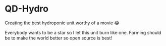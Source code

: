 # QD-Hydro
Creating the best hydroponic unit worthy of a movie 😂

Everybody wants to be a star so I let this unit burn like one.
Farming should be to make the world better so open source is best!
